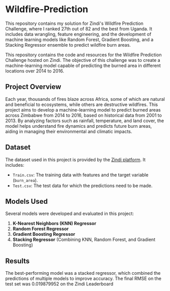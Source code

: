 # Wildfire-Prediction
This repository contains my solution for Zindi's Wildfire Prediction Challenge, where I ranked 27th out of 82 and the best from Uganda. It includes data wrangling, feature engineering, and the development of machine learning models like Random Forest, Gradient Boosting, and a Stacking Regressor ensemble to predict wildfire burn areas.

This repository contains the code and resources for the Wildfire Prediction Challenge hosted on Zindi. The objective of this challenge was to create a machine-learning model capable of predicting the burned area in different locations over 2014 to 2016.

## Project Overview

Each year, thousands of fires blaze across Africa, some of which are natural and beneficial to ecosystems, while others are destructive wildfires. This project aims to develop a machine-learning model to predict burned areas across Zimbabwe from 2014 to 2016, based on historical data from 2001 to 2013. By analyzing factors such as rainfall, temperature, and land cover, the model helps understand fire dynamics and predicts future burn areas, aiding in managing their environmental and climatic impacts.

## Dataset

The dataset used in this project is provided by the [Zindi platform](https://zindi.africa/competitions/predict-fire-extent/data). It includes:

- `Train.csv`: The training data with features and the target variable (`burn_area`).
- `Test.csv`: The test data for which the predictions need to be made.

## Models Used

Several models were developed and evaluated in this project:

1. **K-Nearest Neighbors (KNN) Regressor**
2. **Random Forest Regressor**
3. **Gradient Boosting Regressor**
4. **Stacking Regressor** (Combining KNN, Random Forest, and Gradient Boosting)

## Results

The best-performing model was a stacked regressor, which combined the predictions of multiple models to improve accuracy. The final RMSE on the test set was 0.019879952 on the Zindi Leaderboard


